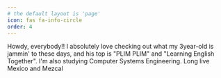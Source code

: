 ```yaml
---
# the default layout is 'page'
icon: fas fa-info-circle
order: 4
---
```


Howdy, everybody!! I absolutely love checking out what my 3year-old is jammin' to these days, and his top is "PLIM PLIM" and "Learning English Together". I'm also studying Computer Systems Engineering. Long live Mexico and Mezcal
